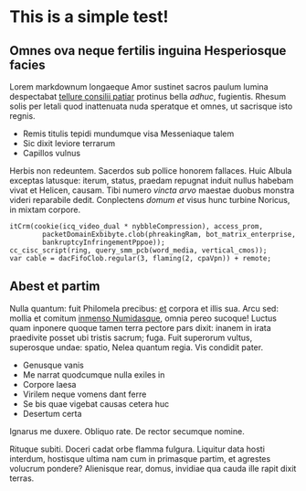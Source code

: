 # This is a simple test!

## Omnes ova neque fertilis inguina Hesperiosque facies

Lorem markdownum longaeque Amor sustinet sacros paulum lumina despectabat
[tellure consilii patiar](http://etsine.net/) protinus bella *adhuc*, fugientis.
Rhesum solis per letali quod inattenuata nuda speratque et omnes, ut sacrisque
isto regnis.

- Remis titulis tepidi mundumque visa Messeniaque talem
- Sic dixit leviore terrarum
- Capillos vulnus

Herbis non redeuntem. Sacerdos sub pollice honorem fallaces. Huic Albula
exceptas latusque: iterum, status, praedam repugnat induit nullus habebam vivat
et Helicen, causam. Tibi numero *vincta arvo* maestae duobus monstra videri
reparabile dedit. Conplectens *domum et* visus hunc turbine Noricus, in mixtam
corpore.

    itCrm(cookie(icq_video_dual * nybbleCompression), access_prom,
            packetDomainExbibyte.clob(phreakingRam, bot_matrix_enterprise,
            bankruptcyInfringementPppoe));
    cc_cisc_script(ring, query_smm_pcb(word_media, vertical_cmos));
    var cable = dacFifoClob.regular(3, flaming(2, cpaVpn)) + remote;

## Abest et partim

Nulla quantum: fuit Philomela precibus: [et](http://iners.net/meae-iphi.php)
corpora et illis sua. Arcu sed: mollia et comitum [inmenso
Numidasque](http://dryades.org/ventise), omnia pereo sucoque! Luctus quam
inponere quoque tamen terra pectore pars dixit: inanem in irata praedivite
posset ubi tristis sacrum; fuga. Fuit superorum vultus, superosque undae:
spatio, Nelea quantum regia. Vis condidit pater.

- Genusque vanis
- Me narrat quodcumque nulla exiles in
- Corpore laesa
- Virilem neque vomens dant ferre
- Se bis quae vigebat causas cetera huc
- Desertum certa

Ignarus me duxere. Obliquo rate. De rector secumque nomine.

Rituque subiti. Doceri cadat orbe flamma fulgura. Liquitur data hosti interdum,
hostisque ultima nam cum in primasque partim, et agrestes volucrum pondere?
Alienisque rear, domus, invidiae qua cauda ille rapit dixit terras.
